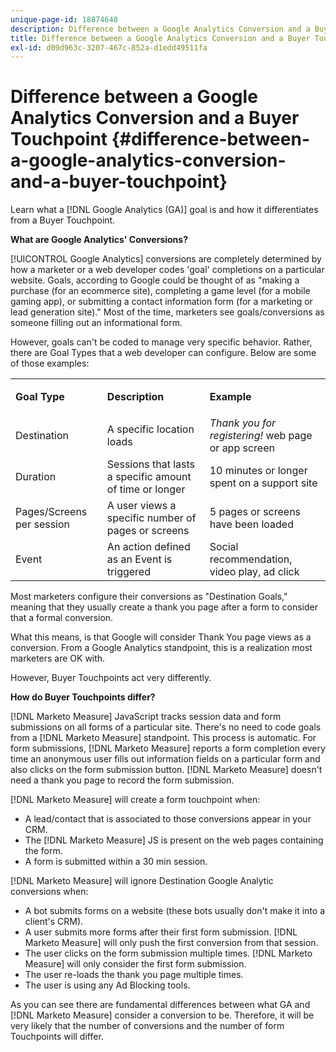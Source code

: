 ```yaml
---
unique-page-id: 18874648
description: Difference between a Google Analytics Conversion and a Buyer Touchpoint - [!DNL Marketo Measure] - Product Documentation
title: Difference between a Google Analytics Conversion and a Buyer Touchpoint
exl-id: d09d963c-3207-467c-852a-d1edd49511fa
---
```

# Difference between a Google Analytics Conversion and a Buyer Touchpoint {#difference-between-a-google-analytics-conversion-and-a-buyer-touchpoint}

Learn what a [!DNL Google Analytics (GA)] goal is and how it differentiates from a Buyer Touchpoint.

**What are Google Analytics' Conversions?**

[!UICONTROL Google Analytics] conversions are completely determined by how a marketer or a web developer codes 'goal' completions on a particular website. Goals, according to Google could be thought of as "making a purchase (for an ecommerce site), completing a game level (for a mobile gaming app), or submitting a contact information form (for a marketing or lead generation site)." Most of the time, marketers see goals/conversions as someone filling out an informational form.

However, goals can't be coded to manage very specific behavior. Rather, there are Goal Types that a web developer can configure. Below are some of those examples:

<table> 
 <colgroup> 
  <col> 
  <col> 
  <col> 
 </colgroup> 
 <tbody> 
  <tr> 
   <td><strong>Goal Type</strong></td> 
   <td><p><strong>Description</strong></p></td> 
   <td><strong>Example</strong></td> 
  </tr> 
  <tr> 
   <td><p>Destination</p></td> 
   <td>A specific location loads</td> 
   <td><em>Thank you for registering!</em> web page or app screen</td> 
  </tr> 
  <tr> 
   <td>Duration</td> 
   <td>Sessions that lasts a specific amount of time or longer</td> 
   <td>10 minutes or longer spent on a support site</td> 
  </tr> 
  <tr> 
   <td>Pages/Screens per session</td> 
   <td>A user views a specific number of pages or screens</td> 
   <td>5 pages or screens have been loaded</td> 
  </tr> 
  <tr> 
   <td>Event</td> 
   <td>An action defined as an Event is triggered</td> 
   <td>Social recommendation, video play, ad click</td> 
  </tr> 
 </tbody> 
</table>

Most marketers configure their conversions as "Destination Goals," meaning that they usually create a thank you page after a form to consider that a formal conversion.

What this means, is that Google will consider Thank You page views as a conversion. From a Google Analytics standpoint, this is a realization most marketers are OK with.

However, Buyer Touchpoints act very differently.

**How do Buyer Touchpoints differ?**

[!DNL Marketo Measure] JavaScript tracks session data and form submissions on all forms of a particular site. There's no need to code goals from a [!DNL Marketo Measure] standpoint. This process is automatic. For form submissions, [!DNL Marketo Measure] reports a form completion every time an anonymous user fills out information fields on a particular form and also clicks on the form submission button. [!DNL Marketo Measure] doesn't need a thank you page to record the form submission.

[!DNL Marketo Measure] will create a form touchpoint when:

* A lead/contact that is associated to those conversions appear in your CRM.
* The [!DNL Marketo Measure] JS is present on the web pages containing the form.
* A form is submitted within a 30 min session.

[!DNL Marketo Measure] will ignore Destination Google Analytic conversions when:

* A bot submits forms on a website (these bots usually don't make it into a client's CRM).
* A user submits more forms after their first form submission. [!DNL Marketo Measure] will only push the first conversion from that session.
* The user clicks on the form submission multiple times. [!DNL Marketo Measure] will only consider the first form submission.
* The user re-loads the thank you page multiple times.
* The user is using any Ad Blocking tools.

As you can see there are fundamental differences between what GA and [!DNL Marketo Measure] consider a conversion to be. Therefore, it will be very likely that the number of conversions and the number of form Touchpoints will differ.
